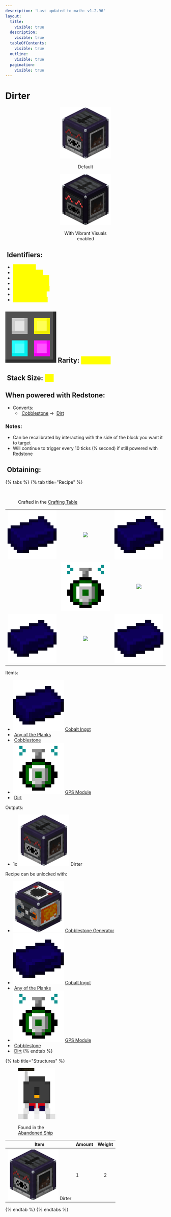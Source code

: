 ```yaml
---
description: 'Last updated to math: v1.2.96'
layout:
  title:
    visible: true
  description:
    visible: true
  tableOfContents:
    visible: true
  outline:
    visible: true
  pagination:
    visible: true
---
```


# Dirter

<div align="center" data-full-width="true"><figure><img src="https://github.com/ItsMePok/PFE/blob/wikiAssets/Automation/dirter.png?raw=true" alt="Dirter"><figcaption><p>Default</p></figcaption></figure> <figure><img src="https://github.com/ItsMePok/PFE/blob/wikiAssets/Automation/VVdirter.png?raw=true" alt=""><figcaption><p>With Vibrant Visuals <br>enabled</p></figcaption></figure></div>

## <img src="https://minecraft.wiki/images/Name_Tag_JE2_BE2.png?cbdc1" alt="" data-size="line"> Identifiers: <a href="#identifier" id="identifier"></a>

* <mark style="color:yellow;">poke:dirter</mark>
* <mark style="color:yellow;">poke:dirter\_up</mark>
* <mark style="color:yellow;">poke:dirter\_down</mark>
* <mark style="color:yellow;">poke:dirter\_north</mark>
* <mark style="color:yellow;">poke:dirter\_south</mark>
* <mark style="color:yellow;">poke:dirter\_east</mark>
* <mark style="color:yellow;">poke:dirter\_west</mark>

## <img src="https://github.com/ItsMePok/PFE/blob/wikiAssets/MiscIcons/Rarity.png?raw=true" alt="Rarity." data-size="line"> Rarity: <mark style="color:yellow;">Common</mark> <a href="#rarity" id="rarity"></a>

## <img src="https://minecraft.wiki/images/Light_Gray_Bundle_JE1_BE1.png?b552e" alt="" data-size="line"> Stack Size: <mark style="color:yellow;">64</mark> <a href="#stack-size" id="stack-size"></a>

## When powered with <img src="https://minecraft.wiki/images/thumb/Redstone_Dust_JE2_BE2.png/150px-Redstone_Dust_JE2_BE2.png?8cf17" alt="" data-size="line">Redstone:

* Converts:
  * <img src="https://minecraft.wiki/images/Cobblestone_JE5_BE3.png?29624" alt="" data-size="line"> [Cobblestone](https://minecraft.wiki/w/Cobblestone) -> <img src="https://minecraft.wiki/images/Dirt.png?89d72" alt="" data-size="line"> [Dirt](https://minecraft.wiki/w/Dirt)

### Notes:

* Can be recalibrated by interacting with the side of the block you want it to target
* Will continue to trigger every 10 ticks (½ second) if still powered with <img src="https://minecraft.wiki/images/thumb/Redstone_Dust_JE2_BE2.png/150px-Redstone_Dust_JE2_BE2.png?8cf17" alt="" data-size="line">Redstone

## <img src="https://minecraft.wiki/images/thumb/Crafting_Table_JE4_BE3.png/150px-Crafting_Table_JE4_BE3.png?5767f" alt="" data-size="line"> Obtaining: <a href="#obtaining" id="obtaining"></a>

{% tabs %}
{% tab title="Recipe" %}
<figure><img src="https://minecraft.wiki/images/thumb/Crafting_Table_JE4_BE3.png/150px-Crafting_Table_JE4_BE3.png?5767f" alt=""><figcaption><p>Crafted in the <a href="https://minecraft.wiki/w/Crafting_Table">Crafting Table</a></p></figcaption></figure>

|                                                                                                     |                                                                                       |                                                                                         |
| :-------------------------------------------------------------------------------------------------: | :-----------------------------------------------------------------------------------: | :-------------------------------------------------------------------------------------: |
|       ![](https://github.com/ItsMePok/PFE/blob/wikiAssets/wikiMain/cobalt_ingot.png?raw=true)       |                ![](https://minecraft.wiki/images/Oak_Planks.png?d9efa)                | ![](https://github.com/ItsMePok/PFE/blob/wikiAssets/wikiMain/cobalt_ingot.png?raw=true) |
| <img src="https://minecraft.wiki/images/Cobblestone_JE5_BE3.png?29624" alt="" data-size="original"> | ![](https://github.com/ItsMePok/PFE/blob/wikiAssets/wikiMain/gps_module.png?raw=true) |                    ![](https://minecraft.wiki/images/Dirt.png?89d72)                    |
|       ![](https://github.com/ItsMePok/PFE/blob/wikiAssets/wikiMain/cobalt_ingot.png?raw=true)       |                ![](https://minecraft.wiki/images/Oak_Planks.png?d9efa)                | ![](https://github.com/ItsMePok/PFE/blob/wikiAssets/wikiMain/cobalt_ingot.png?raw=true) |



Items:

* <img src="https://github.com/ItsMePok/PFE/blob/wikiAssets/wikiMain/cobalt_ingot.png?raw=true" alt="" data-size="line"> [Cobalt Ingot](../../items/ingots/cobalt-ingot.md)
* <img src="https://minecraft.wiki/images/Oak_Planks.png?d9efa" alt="" data-size="line"> [Any of the Planks](https://minecraft.wiki/w/Planks)
* <img src="https://minecraft.wiki/images/Cobblestone_JE5_BE3.png?29624" alt="" data-size="line"> [Cobblestone](https://minecraft.wiki/w/Cobblestone)
* <img src="https://github.com/ItsMePok/PFE/blob/wikiAssets/wikiMain/gps_module.png?raw=true" alt="" data-size="line"> [GPS Module](../../items/crafting-components/gps-module.md)
* <img src="https://minecraft.wiki/images/Dirt.png?89d72" alt="" data-size="line"> [Dirt](https://minecraft.wiki/w/Dirt)

Outputs:

* 1x <img src="https://github.com/ItsMePok/PFE/blob/wikiAssets/Automation/dirter.png?raw=true" alt="" data-size="line"> Dirter

Recipe can be unlocked with:

* <img src="https://github.com/ItsMePok/PFE/blob/wikiAssets/Automation/cobblestone_generator.png?raw=true" alt="" data-size="line"> [Cobblestone Generator](cobblestone-generator.md)
* <img src="https://github.com/ItsMePok/PFE/blob/wikiAssets/wikiMain/cobalt_ingot.png?raw=true" alt="" data-size="line"> [Cobalt Ingot](../../items/ingots/cobalt-ingot.md)
* <img src="https://minecraft.wiki/images/Oak_Planks.png?d9efa" alt="" data-size="line"> [Any of the Planks](https://minecraft.wiki/w/Planks)
* <img src="https://github.com/ItsMePok/PFE/blob/wikiAssets/wikiMain/gps_module.png?raw=true" alt="" data-size="line"> [GPS Module](../../items/crafting-components/gps-module.md)
* <img src="https://minecraft.wiki/images/Cobblestone_JE5_BE3.png?29624" alt="" data-size="line"> [Cobblestone](https://minecraft.wiki/w/Cobblestone)
* <img src="https://minecraft.wiki/images/Dirt.png?89d72" alt="" data-size="line"> [Dirt](https://minecraft.wiki/w/Dirt)
{% endtab %}

{% tab title="Structures" %}
<figure><img src="https://github.com/ItsMePok/PFE/blob/wikiAssets/structures-pixel/AbandonedShip.png?raw=true" alt=""><figcaption><p>Found in the<br><a href="../../sturctures/abandoned-ship.md">Abandoned Ship</a></p></figcaption></figure>

| Item                                                                                                                      | Amount | Weight |
| ------------------------------------------------------------------------------------------------------------------------- | ------ | :----: |
| <img src="https://github.com/ItsMePok/PFE/blob/wikiAssets/Automation/dirter.png?raw=true" alt="" data-size="line"> Dirter | 1      |    2   |
{% endtab %}
{% endtabs %}
